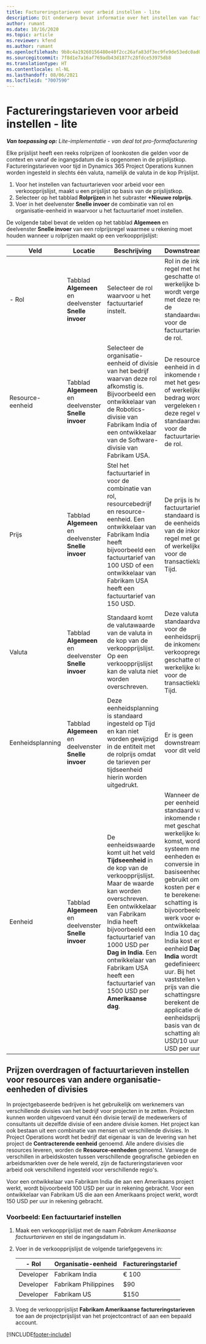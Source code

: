 ```yaml
---
title: Factureringstarieven voor arbeid instellen - lite
description: Dit onderwerp bevat informatie over het instellen van factureringstarieven voor arbeid in Project Operations.
author: rumant
ms.date: 10/16/2020
ms.topic: article
ms.reviewer: kfend
ms.author: rumant
ms.openlocfilehash: 9b8c4a19260156480e40f2cc26afa83df3ec9fe9de53edc0ad0ca8c7b78bf352
ms.sourcegitcommit: 7f8d1e7a16af769adb43d1877c28fdce53975db8
ms.translationtype: HT
ms.contentlocale: nl-NL
ms.lasthandoff: 08/06/2021
ms.locfileid: "7007590"
---
```

# <a name="set-up-labor-bill-rates---lite"></a>Factureringstarieven voor arbeid instellen - lite

_**Van toepassing op:** Lite-implementatie - van deal tot pro-formafacturering_

Elke prijslijst heeft een reeks rolprijzen of loonkosten die gelden voor de context en vanaf de ingangsdatum die is opgenomen in de prijslijstkop. Factureringstarieven voor tijd in Dynamics 365 Project Operations kunnen worden ingesteld in slechts één valuta, namelijk de valuta in de kop Prijslijst.

1. Voor het instellen van factuurtarieven voor arbeid voor een verkoopprijslijst, maakt u een prijslijst op basis van de prijslijstkop. 
2. Selecteer op het tabblad **Rolprijzen** in het subraster **+Nieuwe rolprijs**. 
3. Voer in het deelvenster **Snelle invoer** de combinatie van rol en organisatie-eenheid in waarvoor u het factuurtarief moet instellen.

  De volgende tabel bevat de velden op het tabblad **Algemeen** en deelvenster **Snelle invoer** van een rolprijsregel waarmee u rekening moet houden wanneer u rolprijzen maakt op een verkoopprijslijst:

  | Veld | Locatie | Beschrijving | Downstreamimpact |
  | --- | --- | --- | --- |
  | - Rol | Tabblad **Algemeen** en deelvenster **Snelle invoer** | Selecteer de rol waarvoor u het factuurtarief instelt. | Rol in de inkomende regel met het geschatte of werkelijke bedrag wordt vergeleken met deze regel voor de standaardwaarde voor de factuurtarieven van de rol. |
  | Resource-eenheid | Tabblad **Algemeen** en deelvenster **Snelle invoer** | Selecteer de organisatie-eenheid of divisie van het bedrijf waarvan deze rol afkomstig is. Bijvoorbeeld een ontwikkelaar van de Robotics-divisie van Fabrikam India of een ontwikkelaar van de Software-divisie van Fabrikam USA. | De resource-eenheid in de inkomende regel met het geschatte of werkelijke bedrag wordt vergeleken met deze regel voor de standaardwaarde voor de factuurtarieven van de rol. |
  | Prijs | Tabblad **Algemeen** en deelvenster **Snelle invoer** | Stel het factuurtarief in voor de combinatie van rol, resourcebedrijf en resource-eenheid. Een ontwikkelaar van Fabrikam India heeft bijvoorbeeld een factuurtarief van 100 USD of een ontwikkelaar van Fabrikam USA heeft een factuurtarief van 150 USD. | De prijs is het factuurtarief dat standaard is voor de eenheidsprijs van de inkomende regel met geschatte of werkelijke kosten voor de transactieklasse Tijd. |
  | Valuta | Tabblad **Algemeen** en deelvenster **Snelle invoer**| Standaard komt de valutawaarde van de valuta in de kop van de verkoopprijslijst. Op een verkoopprijslijst kan de valuta niet worden overschreven. | Deze valuta is de standaardvaluta voor de eenheidsprijs van de inkomende verkoopregel met geschatte of werkelijke kosten voor de transactieklasse Tijd. |
  | Eenheidsplanning | Tabblad **Algemeen** en deelvenster **Snelle invoer** | Deze eenheidsplanning is standaard ingesteld op Tijd en kan niet worden gewijzigd in de entiteit met de rolprijs omdat de tarieven per tijdseenheid hierin worden uitgedrukt. | Er is geen downstreamimpact voor dit veld. |
  | Eenheid | Tabblad **Algemeen** en deelvenster **Snelle invoer** | De eenheidswaarde komt uit het veld **Tijdseenheid** in de kop van de verkoopprijslijst. Maar de waarde kan worden overschreven. Een ontwikkelaar van Fabrikam India heeft bijvoorbeeld een factuurtarief van 1000 USD per **Dag in India**. Een ontwikkelaar van Fabrikam USA heeft een factuurtarief van 1500 USD per **Amerikaanse dag**. | Wanneer de prijs per eenheid standaard van een inkomende regel met geschatte of werkelijke kosten komst, wordt het systeem met eenheden en conversie in basiseenheden gebruikt om de kosten per eenheid te berekenen. De schatting is bijvoorbeeld dat het werk voor een ontwikkelaar uit India 10 dagen in India kost en dat de eenheid **Dag in India** wordt gedefinieerd als 10 uur. Bij het vaststellen van de prijs van die schattingsregel, berekent de applicatie de eenheidsprijs op basis van de schatting als 1000 USD/10 uur = 100 USD per uur. |


## <a name="transfer-pricing-or-set-up-bill-rates-for-resources-from-other-organizational-units-or-divisions"></a>Prijzen overdragen of factuurtarieven instellen voor resources van andere organisatie-eenheden of divisies 

In projectgebaseerde bedrijven is het gebruikelijk om werknemers van verschillende divisies van het bedrijf voor projecten in te zetten. Projecten kunnen worden uitgevoerd vanuit één divisie terwijl de medewerkers of consultants uit dezelfde divisie of een andere divisie komen. Het project kan ook bestaan uit een combinatie van mensen uit verschillende divisies. In Project Operations wordt het bedrijf dat eigenaar is van de levering van het project de **Contracterende eenheid** genoemd. Alle andere divisies die resources leveren, worden de **Resource-eenheden** genoemd. Vanwege de verschillen in arbeidskosten tussen verschillende geografische gebieden en arbeidsmarkten over de hele wereld, zijn de factureringstarieven voor arbeid ook verschillend ingesteld voor verschillende regio's.

Voor een ontwikkelaar van Fabrikam India die aan een Amerikaans project werkt, wordt bijvoorbeeld 100 USD per uur in rekening gebracht. Voor een ontwikkelaar van Fabrikam US die aan een Amerikaans project werkt, wordt 150 USD per uur in rekening gebracht.

### <a name="example-set-up-a-bill-rate"></a>Voorbeeld: Een factuurtarief instellen

1. Maak een verkoopprijslijst met de naam *Fabrikam Amerikaanse factuurtarieven* en stel de ingangsdatum in.
2. Voer in de verkoopprijslijst de volgende tariefgegevens in:

    | - Rol | Organisatie-eenheid | Factureringstarief |
    | --- | --- | --- |
    | Developer | Fabrikam India | € 100 |
    | Developer | Fabrikam Philippines | $90 |
    | Developer | Fabrikam US | $150 |

3. Voeg de verkoopprijslijst **Fabrikam Amerikaanse factureringstarieven** toe aan de projectprijslijst van het projectcontract of aan een bepaald account.


[!INCLUDE[footer-include](../../includes/footer-banner.md)]